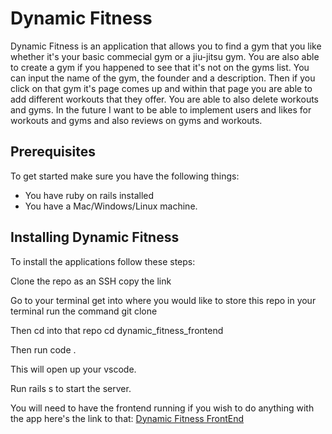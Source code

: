 # Dynamic Fitness

Dynamic Fitness is an application that allows you to find a gym that you like whether it's your basic commecial gym or a jiu-jitsu gym. You are also able to create a gym if you happened to see that it's not on the gyms list. You can input the name of the gym, the founder and a description. Then if you click on that gym it's page comes up and within that page you are able to add different workouts that they offer. You are able to also delete workouts and gyms. In the future I want to be able to implement users and likes for workouts and gyms and also reviews on gyms and workouts.


## Prerequisites
To get started make sure you have the following things:
- You have ruby on rails installed
- You have a Mac/Windows/Linux machine.

## Installing Dynamic Fitness
To install the applications follow these steps:

Clone the repo as an SSH copy the link

Go to your terminal get into where you would like to store this repo in your terminal run the command git clone <link>

Then cd into that repo cd dynamic_fitness_frontend

Then run code .

This will open up your vscode.

Run rails s to start the server.

You will need to have the frontend running if you wish to do anything with the app here's the link to that:
[Dynamic Fitness FrontEnd](https://github.com/Jontzavala/dynamic-fitness_frontend)